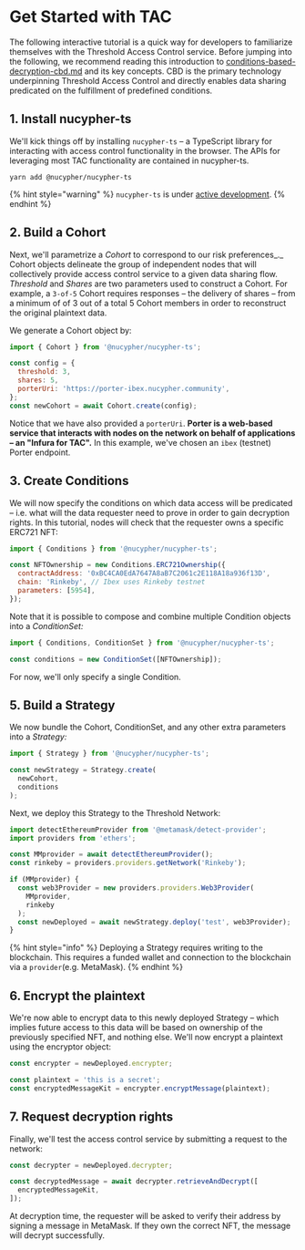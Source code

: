 # Get Started with TAC

The following interactive tutorial is a quick way for developers to familiarize themselves with the Threshold Access Control service. Before jumping into the following, we recommend reading this introduction to  [conditions-based-decryption-cbd.md](../../fundamentals/threshold-access-control/conditions-based-decryption-cbd.md "mention") and its key concepts. CBD is the primary technology underpinning Threshold Access Control and directly enables data sharing predicated on the fulfillment of predefined conditions.

## 1. Install nucypher-ts

We'll kick things off by installing `nucypher-ts` – a TypeScript library for interacting with access control functionality in the browser. The APIs for leveraging most TAC functionality are contained in nucypher-ts.&#x20;

```
yarn add @nucypher/nucypher-ts
```

{% hint style="warning" %}
`nucypher-ts` is under [active development](https://github.com/nucypher/nucypher-ts/pulls).
{% endhint %}

## 2. Build a Cohort

Next, we'll parametrize a _Cohort_ to correspond to our risk preferences_._ Cohort objects delineate the group of independent nodes that will collectively provide access control service to a given data sharing flow. _Threshold_ and _Shares_ are two parameters used to construct a Cohort. For example, a `3-of-5` Cohort requires responses – the delivery of shares – from a minimum of of 3 out of a total 5 Cohort members in order to reconstruct the original plaintext data.

We generate a Cohort object by:

```javascript
import { Cohort } from '@nucypher/nucypher-ts';

const config = {
  threshold: 3,
  shares: 5,
  porterUri: 'https://porter-ibex.nucypher.community',
};
const newCohort = await Cohort.create(config);
```

Notice that we have also provided a `porterUri`. **Porter is a web-based service that interacts with nodes on the network on behalf of applications – an "Infura for TAC".** In this example, we've chosen an `ibex` (testnet) Porter endpoint.

## 3. Create Conditions

We will now specify the conditions on which data access will be predicated – i.e. what will the data requester need to prove in order to gain decryption rights. In this tutorial, nodes will check that the  requester owns a specific ERC721 NFT:

```javascript
import { Conditions } from '@nucypher/nucypher-ts';

const NFTOwnership = new Conditions.ERC721Ownership({
  contractAddress: '0xBC4CA0EdA7647A8aB7C2061c2E118A18a936f13D',
  chain: 'Rinkeby', // Ibex uses Rinkeby testnet
  parameters: [5954],
});
```

Note that it is possible to compose and combine multiple Condition objects into a _ConditionSet:_&#x20;

```javascript
import { Conditions, ConditionSet } from '@nucypher/nucypher-ts';

const conditions = new ConditionSet([NFTOwnership]);
```

For now, we'll only specify a single Condition.

## 5. Build a Strategy

We now bundle the Cohort, ConditionSet, and any other extra parameters into a _Strategy:_&#x20;

```javascript
import { Strategy } from '@nucypher/nucypher-ts';

const newStrategy = Strategy.create(
  newCohort,
  conditions
);
```

Next, we deploy this Strategy to the Threshold Network:&#x20;

```typescript
import detectEthereumProvider from '@metamask/detect-provider';
import providers from 'ethers';

const MMprovider = await detectEthereumProvider();
const rinkeby = providers.providers.getNetwork('Rinkeby');

if (MMprovider) {
  const web3Provider = new providers.providers.Web3Provider(
    MMprovider,
    rinkeby
  );
  const newDeployed = await newStrategy.deploy('test', web3Provider);
}
```

{% hint style="info" %}
Deploying a Strategy requires writing to the blockchain. This requires a funded wallet and connection to the blockchain via a `provider`(e.g. MetaMask).
{% endhint %}

## 6. Encrypt the plaintext&#x20;

We're now able to encrypt data to this newly deployed Strategy – which implies future access to this data will be based on ownership of the previously specified NFT, and nothing else. We'll now encrypt a plaintext using the encryptor object:&#x20;

```javascript
const encrypter = newDeployed.encrypter;

const plaintext = 'this is a secret';
const encryptedMessageKit = encrypter.encryptMessage(plaintext);
```

## 7. Request decryption rights

Finally, we'll test the access control service by submitting a request to the network:&#x20;

```javascript
const decrypter = newDeployed.decrypter;

const decryptedMessage = await decrypter.retrieveAndDecrypt([
  encryptedMessageKit,
]);
```

At decryption time, the requester will be asked to verify their address by signing a message in MetaMask. If they own the correct NFT, the message will decrypt successfully.

##
